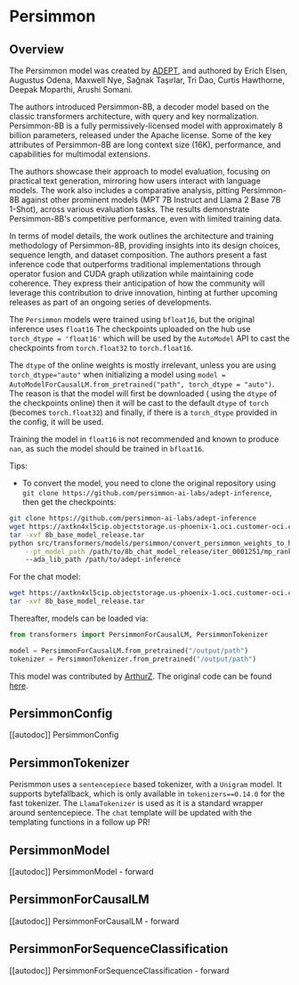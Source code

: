 <!--Copyright 2023 The HuggingFace Team. All rights reserved.

Licensed under the Apache License, Version 2.0 (the "License"); you may not use this file except in compliance with
the License. You may obtain a copy of the License at

http://www.apache.org/licenses/LICENSE-2.0

Unless required by applicable law or agreed to in writing, software distributed under the License is distributed on
an "AS IS" BASIS, WITHOUT WARRANTIES OR CONDITIONS OF ANY KIND, either express or implied. See the License for the
specific language governing permissions and limitations under the License.

⚠️ Note that this file is in Markdown but contain specific syntax for our doc-builder (similar to MDX) that may not be
rendered properly in your Markdown viewer.

-->

# Persimmon

## Overview

The Persimmon model was created by [ADEPT](https://www.adept.ai/blog/persimmon-8b), and authored by Erich Elsen, Augustus Odena, Maxwell Nye, Sağnak Taşırlar, Tri Dao, Curtis Hawthorne, Deepak Moparthi, Arushi Somani.

The authors introduced Persimmon-8B, a decoder model based on the classic transformers architecture, with query and key normalization. Persimmon-8B is a fully permissively-licensed model with approximately 8 billion parameters, released under the Apache license.  Some of the key attributes of Persimmon-8B are long context size (16K), performance, and capabilities for multimodal extensions.

The authors showcase their approach to model evaluation, focusing on practical text generation, mirroring how users interact with language models. The work also includes a comparative analysis, pitting Persimmon-8B against other prominent models (MPT 7B Instruct and Llama 2 Base 7B 1-Shot), across various evaluation tasks. The results demonstrate Persimmon-8B's competitive performance, even with limited training data.

In terms of model details, the work outlines the architecture and training methodology of Persimmon-8B, providing insights into its design choices, sequence length, and dataset composition. The authors present a fast inference code that outperforms traditional implementations through operator fusion and CUDA graph utilization while maintaining code coherence. They express their anticipation of how the community will leverage this contribution to drive innovation, hinting at further upcoming releases as part of an ongoing series of developments.


<Tip warning={true}>

The `Persimmon` models were trained using `bfloat16`, but the original inference uses `float16` The checkpoints uploaded on the hub use `torch_dtype = 'float16'` which will be
used by the `AutoModel` API to cast the checkpoints from `torch.float32` to `torch.float16`. 

The `dtype` of the online weights is mostly irrelevant, unless you are using `torch_dtype="auto"` when initializing a model using `model = AutoModelForCausalLM.from_pretrained("path", torch_dtype = "auto")`. The reason is that the model will first be downloaded ( using the `dtype` of the checkpoints online) then it will be cast to the default `dtype` of `torch` (becomes `torch.float32`) and finally, if there is a `torch_dtype` provided in the config, it will be used. 

Training the model in `float16` is not recommended and known to produce `nan`, as such the model should be trained in `bfloat16`.

</Tip>


Tips:

- To convert the model, you need to clone the original repository using `git clone https://github.com/persimmon-ai-labs/adept-inference`, then get the checkpoints:

```bash
git clone https://github.com/persimmon-ai-labs/adept-inference
wget https://axtkn4xl5cip.objectstorage.us-phoenix-1.oci.customer-oci.com/n/axtkn4xl5cip/b/adept-public-data/o/8b_base_model_release.tar
tar -xvf 8b_base_model_release.tar
python src/transformers/models/persimmon/convert_persimmon_weights_to_hf.py  --input_dir /path/to/downloaded/persimmon/weights/ --output_dir /output/path \
    --pt_model_path /path/to/8b_chat_model_release/iter_0001251/mp_rank_00/model_optim_rng.pt
    --ada_lib_path /path/to/adept-inference
```

For the chat model:
```bash
wget https://axtkn4xl5cip.objectstorage.us-phoenix-1.oci.customer-oci.com/n/axtkn4xl5cip/b/adept-public-data/o/8b_chat_model_release.tar
tar -xvf 8b_base_model_release.tar
```

Thereafter, models can be loaded via:

```py
from transformers import PersimmonForCausalLM, PersimmonTokenizer

model = PersimmonForCausalLM.from_pretrained("/output/path")
tokenizer = PersimmonTokenizer.from_pretrained("/output/path")
```

This model was contributed by [ArthurZ](https://huggingface.co/ArthurZ).
The original code can be found [here](https://github.com/persimmon-ai-labs/adept-inference).


## PersimmonConfig

[[autodoc]] PersimmonConfig


## PersimmonTokenizer
Perismmon uses a `sentencepiece` based tokenizer, with a `Unigram` model. It supports bytefallback, which is only available in `tokenizers==0.14.0` for the fast tokenizer.
The `LlamaTokenizer` is used as it is a standard wrapper around sentencepiece. The `chat` template will be updated with the templating functions in a follow up PR!

## PersimmonModel

[[autodoc]] PersimmonModel
    - forward

## PersimmonForCausalLM

[[autodoc]] PersimmonForCausalLM
    - forward

## PersimmonForSequenceClassification

[[autodoc]] PersimmonForSequenceClassification
    - forward
